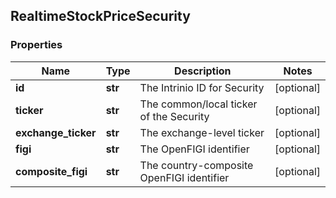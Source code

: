 ## RealtimeStockPriceSecurity

### Properties
Name | Type | Description | Notes
------------ | ------------- | ------------- | -------------
**id** | **str** | The Intrinio ID for Security | [optional] 
**ticker** | **str** | The common/local ticker of the Security | [optional] 
**exchange_ticker** | **str** | The exchange-level ticker | [optional] 
**figi** | **str** | The OpenFIGI identifier | [optional] 
**composite_figi** | **str** | The country-composite OpenFIGI identifier | [optional] 



